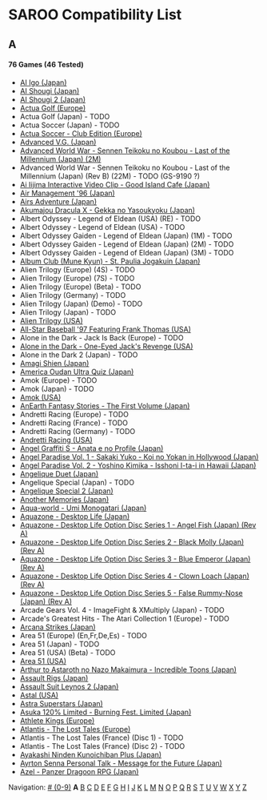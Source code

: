 # SAROO Compatibility List

## A

#### 76 Games (46 Tested)

- [AI Igo (Japan)](../../Regions/Japan/T-17601G/01/README.md)
- [AI Shougi (Japan)](../../Regions/Japan/T18602G/01/README.md)
- [AI Shougi 2 (Japan)](../../Regions/Japan/T-17602G/01/README.md)
- [Actua Golf (Europe)](../../Regions/Europe/T-12302H/01/README.md)
- Actua Golf (Japan) - TODO
- Actua Soccer (Japan) - TODO
- [Actua Soccer - Club Edition (Europe)](../../Regions/Europe/T-12305H/01/README.md)
- [Advanced V.G. (Japan)](../../Regions/Japan/T-32501G/01/README.md)
- [Advanced World War - Sennen Teikoku no Koubou - Last of the Millennium (Japan) (2M)](../../Regions/Japan/GS-9087/01/README.md)
- Advanced World War - Sennen Teikoku no Koubou - Last of the Millennium (Japan) (Rev B) (22M) - TODO (GS-9190 ?)
- [Ai Iijima Interactive Video Clip - Good Island Cafe (Japan)](../../Regions/Japan/T-25201G/01/README.md)
- [Air Management '96 (Japan)](../../Regions/Japan/T-7611G/01/README.md)
- [Airs Adventure (Japan)](../../Regions/Japan/T-20701G/01/README.md)
- [Akumajou Dracula X - Gekka no Yasoukyoku (Japan)](../../Regions/Japan/T-9527G/README.md)
- Albert Odyssey - Legend of Eldean (USA) (RE) - TODO
- Albert Odyssey - Legend of Eldean (USA) - TODO
- Albert Odyssey Gaiden - Legend of Eldean (Japan) (1M) - TODO
- Albert Odyssey Gaiden - Legend of Eldean (Japan) (2M) - TODO
- Albert Odyssey Gaiden - Legend of Eldean (Japan) (3M) - TODO
- [Album Club (Mune Kyun) - St. Paulia Jogakuin (Japan)](../../Regions/Japan/T-21903G/01/README.md)
- Alien Trilogy (Europe) (4S) - TODO
- Alien Trilogy (Europe) (7S) - TODO
- Alien Trilogy (Europe) (Beta) - TODO
- Alien Trilogy (Germany) - TODO
- Alien Trilogy (Japan) (Demo) - TODO
- Alien Trilogy (Japan) - TODO
- [Alien Trilogy (USA)](../../Regions/USA/T-8113H/01/README.md)
- [All-Star Baseball '97 Featuring Frank Thomas (USA)](../../Regions/USA/T-8150H/01/README.md)
- Alone in the Dark - Jack Is Back (Europe) - TODO
- [Alone in the Dark - One-Eyed Jack's Revenge (USA)](../../Regions/USA/T-29401H/01/README.md)
- Alone in the Dark 2 (Japan) - TODO
- [Amagi Shien (Japan)](../../Regions/Japan/T-1513G/README.md)
- [America Oudan Ultra Quiz (Japan)](../../Regions/Japan/T-6004G/01/README.md)
- Amok (Europe) - TODO
- Amok (Japan) - TODO
- [Amok (USA)](../../Regions/USA/MK-81064/01/README.md)
- [AnEarth Fantasy Stories - The First Volume (Japan)](../../Regions/Japan/T-27801G/01/README.md)
- Andretti Racing (Europe) - TODO
- Andretti Racing (France) - TODO
- Andretti Racing (Germany) - TODO
- [Andretti Racing (USA)](../../Regions/USA/T-5020H/01/README.md)
- [Angel Graffiti S - Anata e no Profile (Japan)](../../Regions/Japan/T-7308G/01/README.md)
- [Angel Paradise Vol. 1 - Sakaki Yuko - Koi no Yokan in Hollywood (Japan)](../../Regions/Japan/T-2403G/01/README.md)
- [Angel Paradise Vol. 2 - Yoshino Kimika - Isshoni I-ta-i in Hawaii (Japan)](../../Regions/Japan/T-2405G/01/README.md)
- [Angelique Duet (Japan)](../../Regions/Japan/T-7662G/01/README.md)
- Angelique Special (Japan) - TODO
- [Angelique Special 2 (Japan)](../../Regions/Japan/T-7627G/01/README.md)
- [Another Memories (Japan)](../../Regions/Japan/T-38001G/01/README.md)
- [Aqua-world - Umi Monogatari (Japan)](../../Regions/Japan/T-30301G/01/README.md)
- [Aquazone - Desktop Life (Japan)](../../Regions/Japan/T-24001G/01/README.md)
- [Aquazone - Desktop Life Option Disc Series 1 - Angel Fish (Japan) (Rev A)](../../Regions/Japan/T-24002G/01/README.md)
- [Aquazone - Desktop Life Option Disc Series 2 - Black Molly (Japan) (Rev A)](../../Regions/Japan/T-24003G/01/README.md)
- [Aquazone - Desktop Life Option Disc Series 3 - Blue Emperor (Japan) (Rev A)](../../Regions/Japan/T-24004G/01/README.md)
- [Aquazone - Desktop Life Option Disc Series 4 - Clown Loach (Japan) (Rev A)](../../Regions/Japan/T-24005G/01/README.md)
- [Aquazone - Desktop Life Option Disc Series 5 - False Rummy-Nose (Japan) (Rev A)](../../Regions/Japan/T-24006G/01/README.md)
- Arcade Gears Vol. 4 - ImageFight & XMultiply (Japan) - TODO
- Arcade's Greatest Hits - The Atari Collection 1 (Europe) - TODO
- [Arcana Strikes (Japan)](../../Regions/Japan/T-10311G/01/README.md)
- Area 51 (Europe) (En,Fr,De,Es) - TODO
- Area 51 (Japan) - TODO
- Area 51 (USA) (Beta) - TODO
- [Area 51 (USA)](../../Regions/USA/T-9705H/01/README.md)
- [Arthur to Astaroth no Nazo Makaimura - Incredible Toons (Japan) ](../../Regions/Japan/T-1209G/01/README.md)
- [Assault Rigs (Japan)](../../Regions/Japan/T-18606G/01/README.md)
- [Assault Suit Leynos 2 (Japan) ](../../Regions/Japan/T-2501G/01/README.md)
- [Astal (USA)](../../Regions/USA/MK-81019/01/README.md)
- [Astra Superstars (Japan) ](../../Regions/Japan/T-1521G/01/README.md)
- [Asuka 120% Limited - Burning Fest. Limited (Japan)](../../Regions/Japan/T-16708G/01/README.md)
- [Athlete Kings (Europe)](../../Regions/Europe/MK-81115/01/README.md)
- [Atlantis - The Lost Tales (Europe)](../../Regions/Europe/MK-8109150/01/README.md)
- Atlantis - The Lost Tales (France) (Disc 1) - TODO
- Atlantis - The Lost Tales (France) (Disc 2) - TODO
- [Ayakashi Ninden Kunoichiban Plus (Japan)](../../Regions/Japan/T-21512G/01/README.md)
- [Ayrton Senna Personal Talk - Message for the Future (Japan)](../../Regions/Japan/GS-9020/01/README.md)
- [Azel - Panzer Dragoon RPG (Japan)](../../Regions/Japan/GS-9076/01/README.md)

Navigation:
[# (0-9)](./09.md) **A** [B](./B.md) [C](./C.md) [D](./D.md) [E](./E.md) [F](./F.md) [G](./G.md) [H](./H.md) [I](./I.md) [J](./J.md) [K](./K.md) [L](./L.md) [M](./M.md) [N](./N.md) [O](./O.md) [P](./P.md) [Q](./Q.md) [R](./R.md) [S](./S.md) [T](./T.md) [U](./U.md) [V](./V.md) [W](./W.md) [X](./X.md) [Y](./Y.md) [Z](./Z.md)
